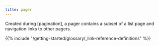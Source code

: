 ```yaml
---
title: pager
---
```


Created during [pagination], a pager contains a subset of a list page and navigation links to other pagers.

{{% include "/getting-started/glossary/_link-reference-definitions" %}}
